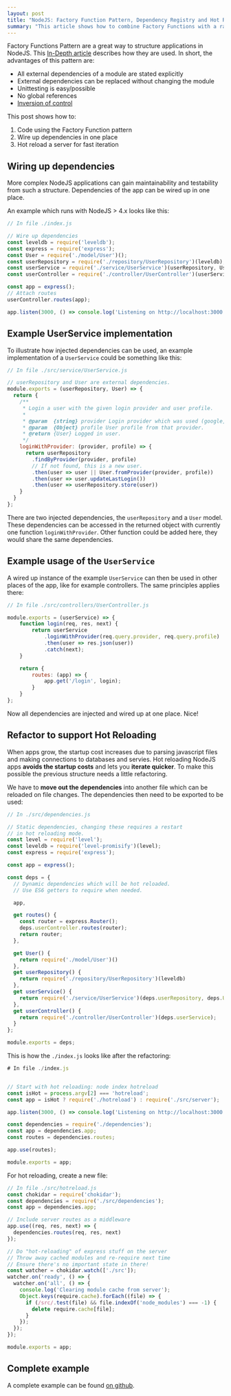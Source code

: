 ```yaml
---
layout: post
title: "NodeJS: Factory Function Pattern, Dependency Registry and Hot Reloading"
summary: "This article shows how to combine Factory Functions with a rapid feedback loop using hot reloading." 
---
```


Factory Functions Pattern are a great way to structure applications in NodeJS. This [In-Depth article](https://medium.com/@pyrolistical/factory-functions-pattern-in-depth-356d14801c91#.3193wonrd) describes how they are used. In short, the advantages of this pattern are:

 * All external dependencies of a module are stated explicitly
 * External dependencies can be replaced without changing the module 
 * Unittesting is easy/possible
 * No global references
 * [Inversion of control](https://en.wikipedia.org/wiki/Inversion_of_control)

This post shows how to:

 1. Code using the Factory Function pattern
 2. Wire up dependencies in one place
 3. Hot reload a server for fast iteration

## Wiring up dependencies

More complex NodeJS applications can gain maintainability and testability from such a structure.
Dependencies of the app can be wired up in one place. 

An example which runs with NodeJS > 4.x looks like this:

```js 
// In file ./index.js

// Wire up dependencies
const leveldb = require('leveldb');
const express = require('express');
const User = require('./model/User')();
const userRepository = require('./repository/UserRepository')(leveldb);
const userService = require('./service/UserService')(userRepository, User);
const userController = require('./controller/UserController')(userService);

const app = express();
// Attach routes
userController.routes(app);

app.listen(3000, () => console.log('Listening on http://localhost:3000'));
```

## Example UserService implementation

To illustrate how injected dependencies can be used, an example implementation of a `UserService` could be something like this:

```js
// In file ./src/service/UserService.js

// userRepository and User are external dependencies.
module.exports = (userRepository, User) => {
  return {
    /**
     * Login a user with the given login provider and user profile.
     *
     * @param  {string} provider Login provider which was used (google, facebook, ...)
     * @param  {Object} profile User profile from that provider.
     * @return {User} Logged in user.
     */
    loginWithProvider: (provider, profile) => {
      return userRepository
        .findByProvider(provider, profile)
        // If not found, this is a new user.
        .then(user => user || User.fromProvider(provider, profile))
        .then(user => user.updateLastLogin())
        .then(user => userRepository.store(user))
    }
  }
};
```

There are two injected dependencies, the `userRepository` and a `User` model. These dependencies can be accessed in the returned object with currently one function `loginWithProvider`. Other function could be added here, they would share the same dependencies. 

## Example usage of the `UserService`

A wired up instance of the example `UserService` can then be used in other places of the app, like for example
controllers. The same principles applies there:

```js
// In file ./src/controllers/UserController.js

module.exports = (userService) => {
    function login(req, res, next) {
        return userService
            .loginWithProvider(req.query.provider, req.query.profile)
            .then(user => res.json(user))
            .catch(next);
    }

    return {
        routes: (app) => {
            app.get('/login', login);
        }
    }
};
```

Now all dependencies are injected and wired up at one place. Nice!

## Refactor to support Hot Reloading

When apps grow, the startup cost increases due to parsing javascript files
and making connections to databases and servies. Hot reloading NodeJS apps **avoids the startup costs** and 
lets you **iterate quicker**. To make this possible the previous structure needs a little refactoring.

We have to **move out the dependencies** into another file which can be reloaded on file changes.
The dependencies then need to be exported to be used:

```js
// In ./src/dependencies.js

// Static dependencies, changing these requires a restart
// in hot reloading mode.
const level = require('level');
const leveldb = require('level-promisify')(level);
const express = require('express');

const app = express();

const deps = {
  // Dynamic dependencies which will be hot reloaded.
  // Use ES6 getters to require when needed.

  app,

  get routes() {
    const router = express.Router();
    deps.userController.routes(router);
    return router;
  },

  get User() {
    return require('./model/User')()
  },
  get userRepository() {
    return require('./repository/UserRepository')(leveldb)
  },
  get userService() {
    return require('./service/UserService')(deps.userRepository, deps.User);
  },
  get userController() {
    return require('./controller/UserController')(deps.userService);
  }
};

module.exports = deps;
```

This is how the `./index.js` looks like after the refactoring:

```js
# In file ./index.js


// Start with hot reloading: node index hotreload
const isHot = process.argv[2] === 'hotreload';
const app = isHot ? require('./hotreload') : require('./src/server');

app.listen(3000, () => console.log('Listening on http://localhost:3000'));
```

```js
const dependencies = require('./dependencies');
const app = dependencies.app;
const routes = dependencies.routes;

app.use(routes);

module.exports = app;
```

For hot reloading, create a new file:

```js
// In file ./src/hotreload.js
const chokidar = require('chokidar');
const dependencies = require('./src/dependencies');
const app = dependencies.app;

// Include server routes as a middleware
app.use((req, res, next) => {
  dependencies.routes(req, res, next)
});

// Do "hot-reloading" of express stuff on the server
// Throw away cached modules and re-require next time
// Ensure there's no important state in there!
const watcher = chokidar.watch(['./src']);
watcher.on('ready', () => {
  watcher.on('all', () => {
    console.log('Clearing module cache from server');
    Object.keys(require.cache).forEach((file) => {
      if (/src/.test(file) && file.indexOf('node_modules') === -1) {
        delete require.cache[file];
      }
    });
  });
});

module.exports = app;
```

## Complete example

A complete example can be found [on github](https://github.com/adri/node-hotreload-example).
